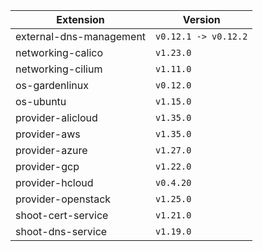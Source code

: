 | Extension      |  Version | 
| ----------- | ----------- |
|external-dns-management|```v0.12.1 -> v0.12.2```|
|networking-calico|```v1.23.0```|
|networking-cilium|```v1.11.0```|
|os-gardenlinux|```v0.12.0```|
|os-ubuntu|```v1.15.0```|
|provider-alicloud|```v1.35.0```|
|provider-aws|```v1.35.0```|
|provider-azure|```v1.27.0```|
|provider-gcp|```v1.22.0```|
|provider-hcloud|```v0.4.20```|
|provider-openstack|```v1.25.0```|
|shoot-cert-service|```v1.21.0```|
|shoot-dns-service|```v1.19.0```|
